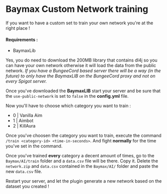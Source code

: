 # Baymax Custom Network training

If you want to have a custom set to train your own network you're at the right place !

#### Requirements :

* BaymaxLib

Yes, you do need to download the 200MB library that contains dl4j so you can have your own network otherwise it will load the data from the public network. _If you have a BungeeCord based server there will be a way (in the future) to only have the BaymaxLIB on the BungeeCord proxy and not on every Spigot server._

Once you've downloaded the **BaymaxLIB** start your server and be sure that the `use-public-network` is set to `false` in the **config.yml** file.

Now you'll have to choose which category you want to train :
* 0 | Vanilla Aim
* 1 | Aimbot
* 2 | KillAura

Once you've choosen the category you want to train, execute the command `/train <category-id> <time-in-seconds>`. And fight **normally** for the time you've set in the command.

Once you've trained **every** category a decent amount of times, go to the `Baymax/AI/train` folder and a `data.csv` file will be there. Copy it. Delete the `network.zip` and `data.csv` contained in the `Baymax/AI/` folder and paste the new `data.csv` file.

Restart your server, and let the plugin generate a new network based on the dataset you created !
